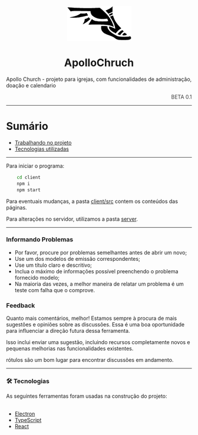 <p align="center">
    <img src="./logo.png" width="175"> 
</p>
<h1 align="center">ApolloChruch</h1>
<description>Apollo Church - projeto para igrejas, com funcionalidades de administração, doação e calendario  </description>
<p style="color:#404040;" align="end">BETA 0.1</p>
<hr>

# Sumário

- [Trabalhando no projeto](#install)
- [Tecnologias utilizadas](#tecnologias)
  <!-- [License](#license) -->

<hr>
<div id="install">
Para iniciar o programa:

```bash
    cd client
    npm i
    npm start
```

Para eventuais mudanças, a pasta [client/src](./client/src) contem os conteúdos das páginas.

Para alterações no servidor, utilizamos a pasta [server](./server).

<hr>

### Informando Problemas

- Por favor, procure por problemas semelhantes antes de abrir um novo;
- Use um dos modelos de emissão correspondentes;
- Use um título claro e descritivo;
- Inclua o máximo de informações possível preenchendo o problema fornecido
  modelo;
- Na maioria das vezes, a melhor maneira de relatar um problema é um teste com falha que o comprove.

### Feedback

Quanto mais comentários, melhor! Estamos sempre à procura de mais sugestões e opiniões sobre as discussões. Essa é uma boa oportunidade para influenciar a direção futura dessa ferramenta.

Isso inclui enviar uma sugestão, incluindo recursos completamente novos e pequenas melhorias nas funcionalidades existentes.

rótulos são um bom lugar para encontrar discussões em andamento.

---

### 🛠 Tecnologias

<div id="tecnologias"></div>
As seguintes ferramentas foram usadas na construção do projeto:
<br><br>

- [Electron](https://www.electronjs.org/)
- [TypeScript](https://www.typescriptlang.org/)
- [React](https://reactjs.org/)

<!-----

 ## License <div id="license"></div>

This project is under the license [MIT](./LICENSE). -->

